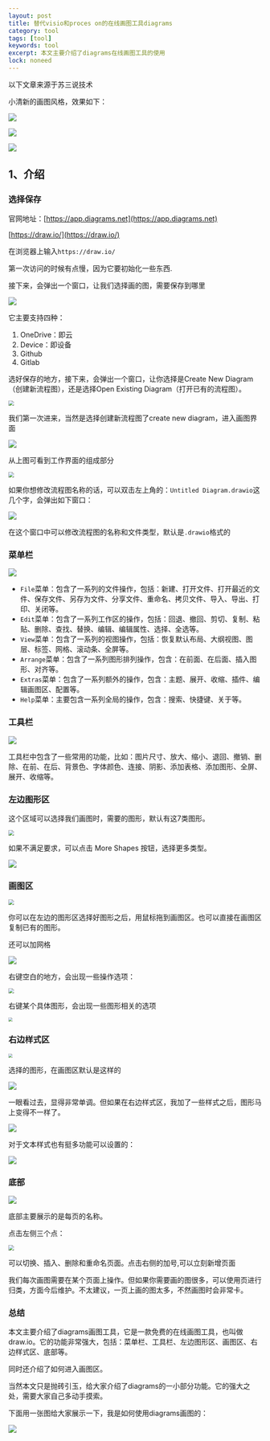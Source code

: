 ```yaml
---
layout: post
title: 替代visio和proces on的在线画图工具diagrams
category: tool
tags: [tool]
keywords: tool
excerpt: 本文主要介绍了diagrams在线画图工具的使用
lock: noneed
---
```


以下文章来源于苏三说技术

小清新的画图风格，效果如下：

![](/assets/images/2022/tool/diagrams-1.jpg)

![](/assets/images/2022/tool/diagrams-2.jpg)

![](/assets/images/2022/tool/diagrams-3.jpg)

## 1、介绍

### 选择保存

官网地址：[https://app.diagrams.net](https://app.diagrams.net)

[https://draw.io/](https://draw.io/)

在浏览器上输入`https://draw.io/`

第一次访问的时候有点慢，因为它要初始化一些东西.

接下来，会弹出一个窗口，让我们选择画的图，需要保存到哪里

![](/assets/images/2022/tool/diagrams-4.jpg)

它主要支持四种：

1. OneDrive：即云
2. Device：即设备
3. Github
4. Gitlab

选好保存的地方，接下来，会弹出一个窗口，让你选择是Create New Diagram（创建新流程图），还是选择Open Existing Diagram（打开已有的流程图）。

<img src="/assets/images/2022/tool/diagrams-5.jpg" style="zoom:67%;" />

我们第一次进来，当然是选择创建新流程图了create new diagram，进入画图界面

![](/assets/images/2022/tool/diagrams-6.jpg)

从上图可看到工作界面的组成部分

<img src="/assets/images/2022/tool/diagrams-8.jpg" style="zoom:67%;" />

如果你想修改流程图名称的话，可以双击左上角的：`Untitled Diagram.drawio`这几个字，会弹出如下窗口：

![](/assets/images/2022/tool/diagrams-7.jpg)

在这个窗口中可以修改流程图的名称和文件类型，默认是`.drawio`格式的

### 菜单栏

![](/assets/images/2022/tool/diagrams-9.jpg)

- `File`菜单：包含了一系列的文件操作，包括：新建、打开文件、打开最近的文件、保存文件、另存为文件、分享文件、重命名、拷贝文件、导入、导出、打印、关闭等。
- `Edit`菜单：包含了一系列工作区的操作，包括：回退、撤回、剪切、复制、粘贴、删除、查找、替换、编辑、编辑属性、选择、全选等。
- `View`菜单：包含了一系列的视图操作，包括：恢复默认布局、大纲视图、图层、标签、网格、滚动条、全屏等。
- `Arrange`菜单：包含了一系列图形排列操作，包含：在前面、在后面、插入图形、对齐等。
- `Extras`菜单：包含了一系列额外的操作，包含：主题、展开、收缩、插件、编辑画图区、配置等。
- `Help`菜单：主要包含一系列全局的操作，包含：搜索、快捷键、关于等。

### 工具栏

![](/assets/images/2022/tool/diagrams-10.jpg)

工具栏中包含了一些常用的功能，比如：图片尺寸、放大、缩小、退回、撤销、删除、在前、在后、背景色、字体颜色、连接、阴影、添加表格、添加图形、全屏、展开、收缩等。

### 左边图形区

这个区域可以选择我们画图时，需要的图形，默认有这7类图形。

<img src="/assets/images/2022/tool/diagrams-11.jpg" style="zoom:67%;" />

如果不满足要求，可以点击 More Shapes 按钮，选择更多类型。

![](/assets/images/2022/tool/diagrams-12.jpg)

### 画图区

<img src="/assets/images/2022/tool/diagrams-13.jpg" style="zoom:67%;" />

你可以在左边的图形区选择好图形之后，用鼠标拖到画图区。也可以直接在画图区复制已有的图形。

还可以加网格

![](/assets/images/2022/tool/diagrams-14.jpg)

右键空白的地方，会出现一些操作选项：

<img src="/assets/images/2022/tool/diagrams-15.jpg" style="zoom:67%;" />

右键某个具体图形，会出现一些图形相关的选项

<img src="/assets/images/2022/tool/diagrams-16.jpg" style="zoom: 50%;" />

### 右边样式区

<img src="/assets/images/2022/tool/diagrams-17.jpg" style="zoom:50%;" />

选择的图形，在画图区默认是这样的

![](/assets/images/2022/tool/diagrams-18.jpg)

一眼看过去，显得非常单调。但如果在右边样式区，我加了一些样式之后，图形马上变得不一样了。

![](/assets/images/2022/tool/diagrams-19.jpg)

对于文本样式也有挺多功能可以设置的：

![](/assets/images/2022/tool/diagrams-20.jpg)

### 底部

![](/assets/images/2022/tool/diagrams-21.jpg)

底部主要展示的是每页的名称。

点击左侧三个点：

<img src="/assets/images/2022/tool/diagrams-22.jpg" style="zoom:67%;" />

可以切换、插入、删除和重命名页面。点击右侧的加号,可以立刻新增页面

我们每次画图需要在某个页面上操作。但如果你需要画的图很多，可以使用页进行归类，方面今后维护。不太建议，一页上画的图太多，不然画图时会非常卡。

### 总结

本文主要介绍了diagrams画图工具，它是一款免费的在线画图工具，也叫做draw.io。它的功能非常强大，包括：菜单栏、工具栏、左边图形区、画图区、右边样式区、底部等。

同时还介绍了如何进入画图区。

当然本文只是抛砖引玉，给大家介绍了diagrams的一小部分功能。它的强大之处，需要大家自己多动手摸索。

下面用一张图给大家展示一下，我是如何使用diagrams画图的：

![](/assets/images/2022/tool/diagrams-23.jpg)

